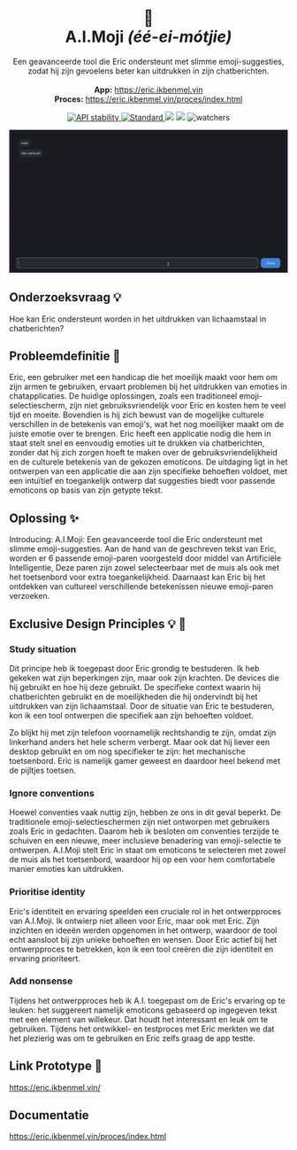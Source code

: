 <h1 align='center'>
  🙈 <br>
  A.I.Moji <i>(éé-ei-mótjie)</i>
</h1>
<p align="center">
  Een geavanceerde tool die Eric ondersteunt met slimme emoji-suggesties, zodat hij zijn gevoelens beter kan uitdrukken in zijn chatberichten.
  <br>    <br>
  <strong>App:</strong> <a href="https://eric.ikbenmel.vin"> https://eric.ikbenmel.vin </a> <br>
  <strong>Proces:</strong> <a href="https://eric.ikbenmel.vin/proces/index.html"> https://eric.ikbenmel.vin/proces/index.html </a>
</p>

<div align="center">

<!-- Stability -->
  <a href="https://nodejs.org/api/documentation.html#documentation_stability_index">
    <img src="https://img.shields.io/badge/stability-experimental-orange.svg?style=flat-square"
      alt="API stability" />
  </a>
<!-- Standard -->
  <a href="https://standardjs.com">
    <img src="https://img.shields.io/badge/code%20style-standard-brightgreen.svg?style=flat-square"
      alt="Standard" />
  </a>
<!-- Commit Activity -->
  <img src="https://img.shields.io/github/commit-activity/w/melvinidema/browser-technologies-2223" />
<!-- Last Commit -->
  <img src="https://img.shields.io/github/last-commit/melvinidema/browser-technologies-2223" />
<!-- Stars -->
  <img src="https://img.shields.io/github/stars/melvinidema/browser-technologies-2223?style=social" alt="watchers" />
</div>

<div align="center">

![ezgif-2-4d7794c869.gif](chat-app%2Fpublic%2Fproces%2FAttachments%2Fezgif-2-4d7794c869.gif)

</div>

## Onderzoeksvraag 💡
Hoe kan Eric ondersteunt worden in het uitdrukken van lichaamstaal in chatberichten?

## Probleemdefinitie 📄
Eric, een gebruiker met een handicap die het moeilijk maakt voor hem om zijn armen te gebruiken, 
ervaart problemen bij het uitdrukken van emoties in chatapplicaties. De huidige oplossingen, 
zoals een traditioneel emoji-selectiescherm, zijn niet gebruiksvriendelijk voor Eric en kosten 
hem te veel tijd en moeite. Bovendien is hij zich bewust van de mogelijke culturele verschillen 
in de betekenis van emoji's, wat het nog moeilijker maakt om de juiste emotie over te brengen. 
Eric heeft een applicatie nodig die hem in staat stelt snel en eenvoudig emoties uit te drukken 
via chatberichten, zonder dat hij zich zorgen hoeft te maken over de gebruiksvriendelijkheid en 
de culturele betekenis van de gekozen emoticons. De uitdaging ligt in het ontwerpen van een applicatie 
die aan zijn specifieke behoeften voldoet, met een intuïtief en toegankelijk ontwerp dat suggesties biedt 
voor passende emoticons op basis van zijn getypte tekst.

## Oplossing ✨
Introducing: A.I.Moji: Een geavanceerde tool die Eric ondersteunt met slimme emoji-suggesties. 
Aan de hand van de geschreven tekst van Eric, worden er 6 passende emoji-paren voorgesteld 
door middel van Artificiële Intelligentie, Deze paren zijn zowel selecteerbaar met de muis als 
ook met het toetsenbord voor extra toegankelijkheid. Daarnaast kan Eric bij het ontdekken van 
cultureel verschillende betekenissen nieuwe emoji-paren verzoeken.

## Exclusive Design Principles 💡 🎨

### Study situation
Dit principe heb ik toegepast door Eric grondig te bestuderen. Ik heb gekeken wat zijn beperkingen zijn, maar ook zijn krachten. De devices die hij gebruikt en hoe hij deze gebruikt. De specifieke context waarin hij chatberichten gebruikt en de moeilijkheden die hij ondervindt bij het uitdrukken van zijn lichaamstaal. Door de situatie van Eric te bestuderen, kon ik een tool ontwerpen die specifiek aan zijn behoeften voldoet.  

Zo blijkt hij met zijn telefoon voornamelijk rechtshandig te zijn, omdat zijn linkerhand anders het hele scherm verbergt. Maar ook dat hij liever een desktop gebruikt en om nog specifieker te zijn: het mechanische toetsenbord. Eric is namelijk gamer geweest en daardoor heel bekend met de pijltjes toetsen.

### Ignore conventions
Hoewel conventies vaak nuttig zijn, hebben ze ons in dit geval beperkt. De traditionele emoji-selectieschermen zijn niet ontworpen met gebruikers zoals Eric in gedachten. Daarom heb ik besloten om conventies terzijde te schuiven en een nieuwe, meer inclusieve benadering van emoji-selectie te ontwerpen. A.I.Moji stelt Eric in staat om emoticons te selecteren met zowel de muis als het toetsenbord, waardoor hij op een voor hem comfortabele manier emoties kan uitdrukken.

### Prioritise identity
Eric's identiteit en ervaring speelden een cruciale rol in het ontwerpproces van A.I.Moji. Ik ontwierp niet alleen voor Eric, maar ook met Eric. Zijn inzichten en ideeën werden opgenomen in het ontwerp, waardoor de tool echt aansloot bij zijn unieke behoeften en wensen. Door Eric actief bij het ontwerpproces te betrekken, kon ik een tool creëren die zijn identiteit en ervaring prioriteert.

### Add nonsense
Tijdens het ontwerpproces heb ik A.I. toegepast om de Eric's ervaring op te leuken: het suggereert namelijk emoticons gebaseerd op ingegeven tekst met een element van willekeur. Dat houdt het interessant en leuk om te gebruiken. Tijdens het ontwikkel- en testproces met Eric merkten we dat het plezierig was om te gebruiken en Eric zelfs graag de app testte. 

## Link Prototype 📎
<a href="https://eric.ikbenmel.vin/"> https://eric.ikbenmel.vin/ </a>

## Documentatie
<a href="https://eric.ikbenmel.vin/proces/index.html"> https://eric.ikbenmel.vin/proces/index.html </a>
